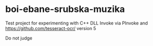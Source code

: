 # boi-ebane-srubska-muzika

Test project for experimenting with C++ DLL Invoke via PInvoke and https://github.com/tesseract-ocr/ version 5

Do not judge
